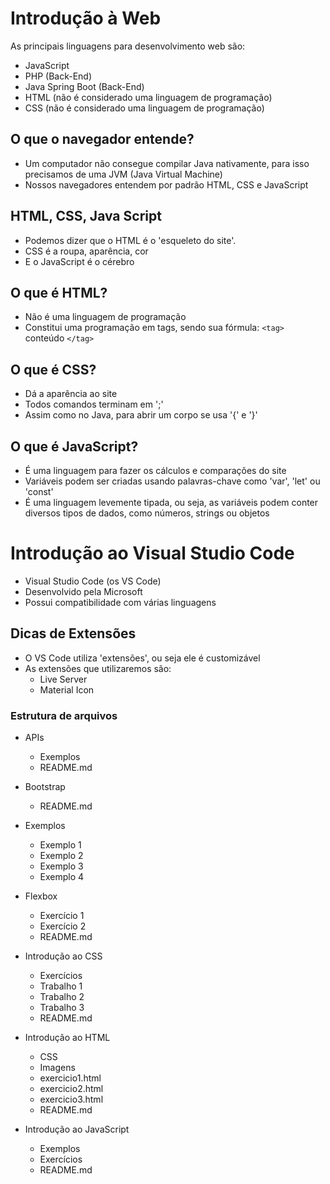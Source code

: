 # Introdução à Web

As principais linguagens para desenvolvimento web são:
- JavaScript
- PHP (Back-End)
- Java Spring Boot (Back-End)
- HTML (não é considerado uma linguagem de programação)
- CSS (não é considerado uma linguagem de programação)

## O que o navegador entende?

- Um computador não consegue compilar Java nativamente, para isso precisamos de uma JVM (Java Virtual Machine)
- Nossos navegadores entendem por padrão HTML, CSS e JavaScript

## HTML, CSS, Java Script 

- Podemos dizer que o HTML é o 'esqueleto do site'.
- CSS é a roupa, aparência, cor
- E o JavaScript é o cérebro

## O que é HTML?

- Não é uma linguagem de programação
- Constitui uma programação em tags, sendo sua fórmula: ``<tag>`` conteúdo ``</tag>``

## O que é CSS?

- Dá a aparência ao site
- Todos comandos terminam em ';'
- Assim como no Java, para abrir um corpo se usa '{' e '}'

## O que é JavaScript?

- É uma linguagem para fazer os cálculos e comparações do site
- Variáveis podem ser criadas usando palavras-chave como 'var', 'let' ou 'const'
- É uma linguagem levemente tipada, ou seja, as variáveis podem conter diversos tipos de dados, como números, strings ou objetos

# Introdução ao Visual Studio Code

- Visual Studio Code (os VS Code)
- Desenvolvido pela Microsoft
- Possui compatibilidade com várias linguagens

## Dicas de Extensões

- O VS Code utiliza 'extensões', ou seja ele é customizável
- As extensões que utilizaremos são:
  - Live Server
  - Material Icon

### Estrutura de arquivos

- APIs
  - Exemplos
  - README.md

- Bootstrap
  - README.md

- Exemplos
  - Exemplo 1
  - Exemplo 2
  - Exemplo 3
  - Exemplo 4

- Flexbox
  - Exercício 1
  - Exercício 2
  - README.md

- Introdução ao CSS

  - Exercícios
  - Trabalho 1
  - Trabalho 2
  - Trabalho 3
  - README.md

- Introdução ao HTML

  - CSS
  - Imagens
  - exercicio1.html
  - exercicio2.html
  - exercicio3.html
  - README.md

- Introdução ao JavaScript

  - Exemplos
  - Exercícios
  - README.md


